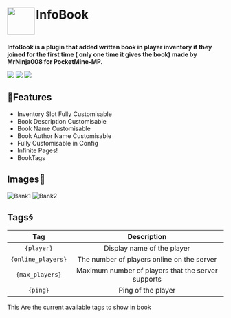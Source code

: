<h1>InfoBook<img src="https://github.com/MrNinja008/InformationBook/blob/main/icon.png" height="64" width="64" align="left" alt=""></h1><br>

<b>InfoBook is a plugin that added written book in player inventory if they joined for the first time ( only one time it gives the book) 
made by MrNinja008 for PocketMine-MP.</b><br>

[![](https://poggit.pmmp.io/shield.api/InfoBook)](https://poggit.pmmp.io/p/InfoBook)
[![](https://poggit.pmmp.io/shield.state/InfoBook)](https://poggit.pmmp.io/p/InfoBook)
[![](https://poggit.pmmp.io/shield.dl.total/InfoBook)](https://poggit.pmmp.io/p/InfoBook)
## 🌴Features

- Inventory Slot Fully Customisable 
- Book Description Customisable
- Book Name Customisable
- Book Author Name Customisable
- Fully Customisable in Config
- Infinite Pages!
- BookTags
## Images👀

![Bank1](https://media.discordapp.net/attachments/847128531288719403/873929937034297344/IMG_20210808_193522.jpg)
![Bank2](https://media.discordapp.net/attachments/847128531288719403/873930236000108594/IMG_20210808_193636.jpg)

## Tags🌀
| Tag | Description |
|:--:|:--:|
|`{player}`|Display name of the player|
|`{online_players}`|The number of players online on the server|
|`{max_players}`|Maximum number of players that the server supports|
|`{ping}`|Ping of the player|
This Are the current available tags to show in book
